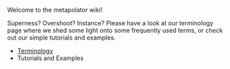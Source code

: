 Welcome to the metapolator wiki!

Superness? Overshoot? Instance? 
Please have a look at our terminology page where we shed some light onto some frequently used terms,
or check out our simple tutorials and examples.

* [Terminology](https://github.com/metapolator/metapolator/wiki/Terminology)
* Tutorials and Examples